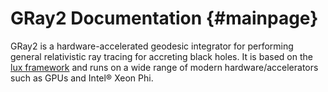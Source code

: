 GRay2 Documentation {#mainpage}
===================

GRay2 is a hardware-accelerated geodesic integrator for performing
general relativistic ray tracing for accreting black holes.
It is based on the [lux framework](https://luxsrc.org) and runs on a
wide range of modern hardware/accelerators such as GPUs and Intel&reg;
Xeon Phi.
